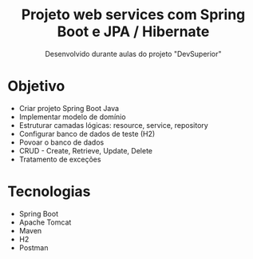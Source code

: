 <h1 align="center">Projeto web services com Spring Boot e JPA / Hibernate</h1>

<p align="center">Desenvolvido durante aulas do projeto "DevSuperior"</p>

<h1>Objetivo</h1>

  - Criar projeto Spring Boot Java
  - Implementar modelo de domínio
  - Estruturar camadas lógicas: resource, service, repository
  - Configurar banco de dados de teste (H2)
  - Povoar o banco de dados
  - CRUD - Create, Retrieve, Update, Delete
  - Tratamento de exceções

<h1>Tecnologias</h1>

  - Spring Boot
  - Apache Tomcat
  - Maven
  - H2
  - Postman
